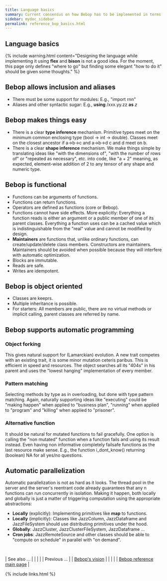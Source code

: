 ```yaml
---
title: Language basics
summary: Current consensus on how Bebop has to be implemented in terms of the language itself and support for automatic programming.
sidebar: mydoc_sidebar
permalink: reference_bop_basics.html
---
```


## Language basics

{% include warning.html content="Designing the language while implementing it using **flex** and **bison** is not a good idea.
For the moment, this page only defines \"where to go\" but finding some elegant \"how to do it\" should be given some thoughts." %}

## Bebop allows inclusion and aliases

  * There must be some support for modules: E.g., "import rnn"
  * Aliases and other syntactic sugar: E.g., **using** /xxx.yy.zz **as** _z_

## Bebop makes things easy

  * There is a clear **type inference** mechanism. Primitive types meet on the minimum common enclosing type (bool -> int -> double). Classes meet on the closest ancestor if a->b->c and a->b->d  c and d meet on b.
  * There is a clear **shape inference** mechanism. We make things simple by translating ideas like "with the dimensions of", "with the number of rows of" or "repeated as necessary", etc. into code, like "a + 2" meaning, as expected, element-wise addition of 2 to any tensor of any shape and numeric type.

## Bebop is functional

  * Functions can be arguments of functions.
  * Functions can return functions.
  * Operators are defined as functions (core or Bebop).
  * Functions cannot have side effects. More explicitly: Everything a function reads is either an argument or a public member of one of its parent classes. Everything a function uses can be a cached value which is indistinguishable from the "real" value and cannot be modified by design.
  * **Maintainers** are functions that, unlike ordinary functions, can create/update/delete class members. Constructors are maintainers. Maintainers should be avoided when possible because they will interfere with automatic optimization.
  * Blocks are immutable.
  * Reads are safe.
  * Writes are idempotent.

## Bebop is object oriented

  * Classes are keeprs.
  * Multiple inheritance is possible.
  * For starters: All members are public, there are no virtual methods or implicit calling, parent classes are referred by name.

## Bebop supports automatic programming

### Object forking

This gives natural support for (Lamarckian) evolution. A new trait competes with an existing trait, it is some minor mutation ceteris
paribus. This is efficient in speed and resources. The object searches all its "404s" in his parent and uses the "lowest hanging"
implementation of every member.

### Pattern matching

Selecting methods by type as in overloading, but done with type pattern matching. Again, naturally supporting ideas like "executing"
could be "making happen" when applied to "business plan", "running" when applied to "program" and "killing" when applied to "prisoner".

### Alternative function

It should be natural for mutated functions to fail gracefully. One option is calling the "non mutated" function when a function fails and
using its result instead. Even having non informative completely failsafe functions as the last resource make sense. E.g., the function
i_dont_know() returning (boolean) NA for all yes/no questions.

## Automatic parallelization

Automatic parallelization is not as hard as it looks. The thread pool in the server and the server's reentrant code already guarantees that
any n functions can run concurrently in isolation. Making it happen, both locally and globally is just a matter of triggering computation
using the appropriate abstractions:

  * **Locally** (explicitly): Implementing primitives like **map** to functions.
  * **Locally** (implicitly): Classes like JazzColumn, JazzDataframe and JazzFileSystem should use distributing primitives under the hood.
  * **Globally**: JazzCluster, JazzClusterFileSystem, JazzDataframe ...
  * **Cron jobs**: JazzRemoteSource and other classes should be able to "compute on schedule" in parallel with "on demand".

<br/>

| <span class="label label-default">See also ...</span> | | | | | <span class="label label-info">Previous ...</span> |
| [Bebop's vision](vision_bop_fields_contexts.html) | | | | | [Bebop reference main page](reference_bop_top.html) |

{% include links.html %}
